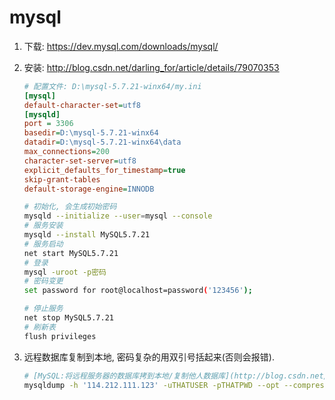 # mysql

1. 下载: <https://dev.mysql.com/downloads/mysql/>
2. 安装: <http://blog.csdn.net/darling_for/article/details/79070353>

    ```ini
    # 配置文件: D:\mysql-5.7.21-winx64/my.ini
    [mysql]
    default-character-set=utf8
    [mysqld]
    port = 3306
    basedir=D:\mysql-5.7.21-winx64
    datadir=D:\mysql-5.7.21-winx64\data
    max_connections=200
    character-set-server=utf8
    explicit_defaults_for_timestamp=true
    skip-grant-tables
    default-storage-engine=INNODB
    ```

    ```bash
    # 初始化, 会生成初始密码
    mysqld --initialize --user=mysql --console
    # 服务安装
    mysqld --install MySQL5.7.21
    # 服务启动
    net start MySQL5.7.21
    # 登录
    mysql -uroot -p密码
    # 密码变更
    set password for root@localhost=password('123456');

    # 停止服务
    net stop MySQL5.7.21
    # 刷新表
    flush privileges
    ```

3. 远程数据库复制到本地, 密码复杂的用双引号括起来(否则会报错).

    ```bash
    # [MySQL:将远程服务器的数据库拷到本地/复制他人数据库](http://blog.csdn.net/ycisacat/article/details/52587529)
    mysqldump -h '114.212.111.123' -uTHATUSER -pTHATPWD --opt --compress THATDB --skip-lock-tables | mysql -h localhost -uMYUSER -pMYPWD MYDB`
    ```